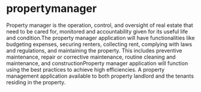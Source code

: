 # propertymanager
Property manager is the operation, control, and oversight of real estate that need to be cared for, monitored and accountability given for its useful life and condition.The property manager application will have functionalities like budgeting expenses, securing renters, collecting rent, complying with laws and regulations, and maintaining the property. This includes preventive maintenance, repair or corrective maintenance, routine cleaning and maintenance, and constructionProperty manager application will function using the best practices to achieve high efficiencies.
A property management application available to both property landlord and the tenants residing in the property.
